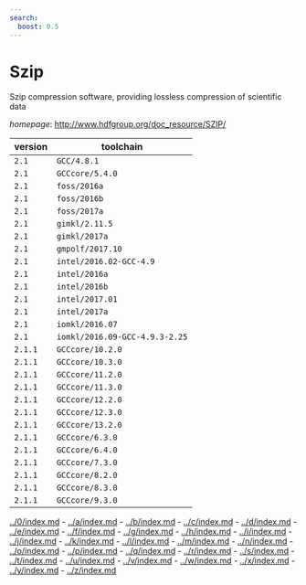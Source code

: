 ```yaml
---
search:
  boost: 0.5
---
```

# Szip

Szip compression software, providing lossless compression of scientific data

*homepage*: <http://www.hdfgroup.org/doc_resource/SZIP/>

version | toolchain
--------|----------
``2.1`` | ``GCC/4.8.1``
``2.1`` | ``GCCcore/5.4.0``
``2.1`` | ``foss/2016a``
``2.1`` | ``foss/2016b``
``2.1`` | ``foss/2017a``
``2.1`` | ``gimkl/2.11.5``
``2.1`` | ``gimkl/2017a``
``2.1`` | ``gmpolf/2017.10``
``2.1`` | ``intel/2016.02-GCC-4.9``
``2.1`` | ``intel/2016a``
``2.1`` | ``intel/2016b``
``2.1`` | ``intel/2017.01``
``2.1`` | ``intel/2017a``
``2.1`` | ``iomkl/2016.07``
``2.1`` | ``iomkl/2016.09-GCC-4.9.3-2.25``
``2.1.1`` | ``GCCcore/10.2.0``
``2.1.1`` | ``GCCcore/10.3.0``
``2.1.1`` | ``GCCcore/11.2.0``
``2.1.1`` | ``GCCcore/11.3.0``
``2.1.1`` | ``GCCcore/12.2.0``
``2.1.1`` | ``GCCcore/12.3.0``
``2.1.1`` | ``GCCcore/13.2.0``
``2.1.1`` | ``GCCcore/6.3.0``
``2.1.1`` | ``GCCcore/6.4.0``
``2.1.1`` | ``GCCcore/7.3.0``
``2.1.1`` | ``GCCcore/8.2.0``
``2.1.1`` | ``GCCcore/8.3.0``
``2.1.1`` | ``GCCcore/9.3.0``

[../0/index.md](0) - [../a/index.md](a) - [../b/index.md](b) - [../c/index.md](c) - [../d/index.md](d) - [../e/index.md](e) - [../f/index.md](f) - [../g/index.md](g) - [../h/index.md](h) - [../i/index.md](i) - [../j/index.md](j) - [../k/index.md](k) - [../l/index.md](l) - [../m/index.md](m) - [../n/index.md](n) - [../o/index.md](o) - [../p/index.md](p) - [../q/index.md](q) - [../r/index.md](r) - [../s/index.md](s) - [../t/index.md](t) - [../u/index.md](u) - [../v/index.md](v) - [../w/index.md](w) - [../x/index.md](x) - [../y/index.md](y) - [../z/index.md](z)

